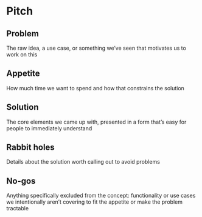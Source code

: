 # Pitch

## Problem
The raw idea, a use case, or something we’ve seen that motivates us to work on this

## Appetite
How much time we want to spend and how that constrains the solution

## Solution
The core elements we came up with, presented in a form that’s easy for people to immediately understand

## Rabbit holes
Details about the solution worth calling out to avoid problems

## No-gos
Anything specifically excluded from the concept: functionality or use cases we intentionally aren’t covering to fit the appetite or make the problem tractable
